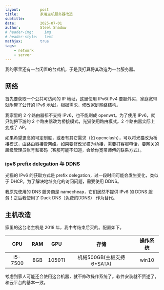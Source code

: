 ```yaml
---
layout:         post
title:          家用主机服务器改造
subtitle:       
date:           2025-07-01
author:         Steel Shadow
# header-img:     img
# header-style:   text
mathjax:        true
tags:
    - network
    - server
---
```



我的家里还有一台闲置的台式机，于是我打算将其改造为一台服务器。

## 网络

首先要获取一个公共可访问的 IP 地址，这里使用 IPv6(IPv4 要额外买，家庭宽带就附带了公开的 IPv6 地址)。根据需求，修改家庭网络结构。

我家里的 2 个路由器都不支持 IPv6，也不能刷成 openwrt。为了使用 IPv6，就只能把下游的 2 个路由器改为桥接模式，光猫使用路由模式。2 个路由器实际上变成了 AP。

如果希望更高的可定制度，或者有其它需求（如 openclash），可以将光猫改为桥接模式，由路由器接管网络。如果要修改光猫为桥接，需要打客服电话，要网关的超级管理员账号和密码（客服可能不知道，会给你宽带师傅的联系方式）。

### ipv6 prefix delegation 与 DDNS

光猫的 IPv6 的获取方式是 prefix delegation，过一段时间可能会发生变化，类似于 DHCP。为了解决地址变化的访问问题，需要使用 DDNS。

我原先使用的 DNS 服务商是 namecheap，它们居然不提供 IPv6 的 DDNS 服务！之后我使用了 Duck DNS（免费的DDNS） 作为替代。

## 主机改造

家里的这台老主机是 2018 年，我中考结束后买的。配置如下。

|   CPU   | RAM |  GPU   |           存储            | 操作系统 |
| :-----: | :-: | :----: | :-----------------------: | :------: |
| i5-7500 | 8GB | 1050TI | 机械500GB(主板支持6*SATA) |  win10   |

考虑到家人可能还会使用这台机器，就不修改操作系统了。软件安装就不赘述了，和云平台的基本一致。
